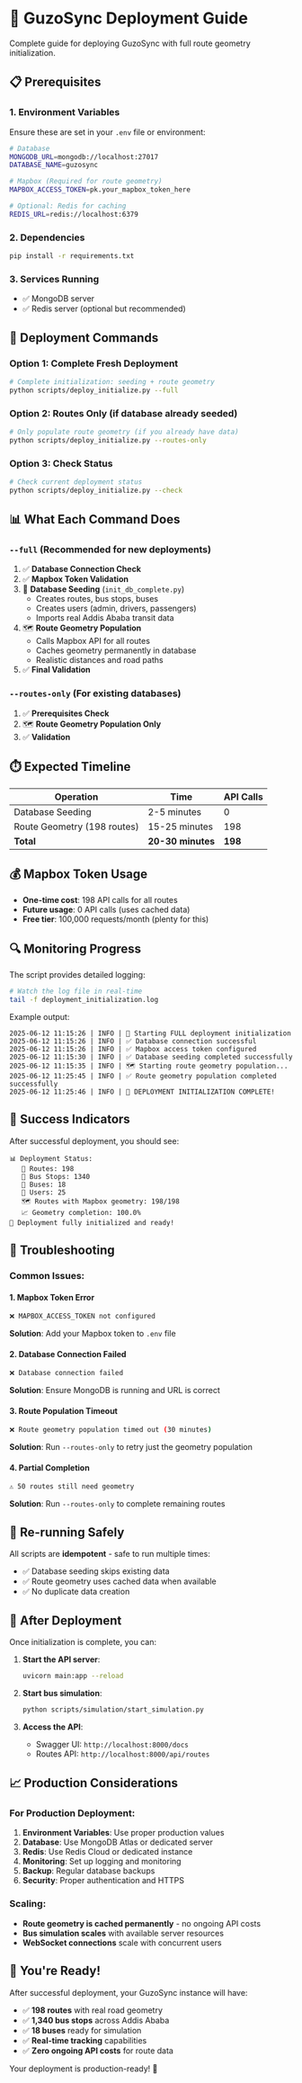 # 🚀 GuzoSync Deployment Guide

Complete guide for deploying GuzoSync with full route geometry initialization.

## 📋 Prerequisites

### 1. Environment Variables

Ensure these are set in your `.env` file or environment:

```bash
# Database
MONGODB_URL=mongodb://localhost:27017
DATABASE_NAME=guzosync

# Mapbox (Required for route geometry)
MAPBOX_ACCESS_TOKEN=pk.your_mapbox_token_here

# Optional: Redis for caching
REDIS_URL=redis://localhost:6379
```

### 2. Dependencies

```bash
pip install -r requirements.txt
```

### 3. Services Running

- ✅ MongoDB server
- ✅ Redis server (optional but recommended)

## 🚀 Deployment Commands

### Option 1: Complete Fresh Deployment

```bash
# Complete initialization: seeding + route geometry
python scripts/deploy_initialize.py --full
```

### Option 2: Routes Only (if database already seeded)

```bash
# Only populate route geometry (if you already have data)
python scripts/deploy_initialize.py --routes-only
```

### Option 3: Check Status

```bash
# Check current deployment status
python scripts/deploy_initialize.py --check
```

## 📊 What Each Command Does

### `--full` (Recommended for new deployments)

1. ✅ **Database Connection Check**
2. ✅ **Mapbox Token Validation**
3. 🌱 **Database Seeding** (`init_db_complete.py`)
   - Creates routes, bus stops, buses
   - Creates users (admin, drivers, passengers)
   - Imports real Addis Ababa transit data
4. 🗺️ **Route Geometry Population**
   - Calls Mapbox API for all routes
   - Caches geometry permanently in database
   - Realistic distances and road paths
5. ✅ **Final Validation**

### `--routes-only` (For existing databases)

1. ✅ **Prerequisites Check**
2. 🗺️ **Route Geometry Population Only**
3. ✅ **Validation**

## ⏱️ Expected Timeline

| Operation                   | Time              | API Calls |
| --------------------------- | ----------------- | --------- |
| Database Seeding            | 2-5 minutes       | 0         |
| Route Geometry (198 routes) | 15-25 minutes     | 198       |
| **Total**                   | **20-30 minutes** | **198**   |

## 💰 Mapbox Token Usage

- **One-time cost**: 198 API calls for all routes
- **Future usage**: 0 API calls (uses cached data)
- **Free tier**: 100,000 requests/month (plenty for this)

## 🔍 Monitoring Progress

The script provides detailed logging:

```bash
# Watch the log file in real-time
tail -f deployment_initialization.log
```

Example output:

```
2025-06-12 11:15:26 | INFO | 🚀 Starting FULL deployment initialization
2025-06-12 11:15:26 | INFO | ✅ Database connection successful
2025-06-12 11:15:26 | INFO | ✅ Mapbox access token configured
2025-06-12 11:15:30 | INFO | ✅ Database seeding completed successfully
2025-06-12 11:15:35 | INFO | 🗺️ Starting route geometry population...
2025-06-12 11:25:45 | INFO | ✅ Route geometry population completed successfully
2025-06-12 11:25:46 | INFO | 🎉 DEPLOYMENT INITIALIZATION COMPLETE!
```

## 🎯 Success Indicators

After successful deployment, you should see:

```
📊 Deployment Status:
   🚌 Routes: 198
   🚏 Bus Stops: 1340
   🚐 Buses: 18
   👥 Users: 25
   🗺️ Routes with Mapbox geometry: 198/198
   📈 Geometry completion: 100.0%
🎉 Deployment fully initialized and ready!
```

## 🚨 Troubleshooting

### Common Issues:

#### 1. Mapbox Token Error

```bash
❌ MAPBOX_ACCESS_TOKEN not configured
```

**Solution**: Add your Mapbox token to `.env` file

#### 2. Database Connection Failed

```bash
❌ Database connection failed
```

**Solution**: Ensure MongoDB is running and URL is correct

#### 3. Route Population Timeout

```bash
❌ Route geometry population timed out (30 minutes)
```

**Solution**: Run `--routes-only` to retry just the geometry population

#### 4. Partial Completion

```bash
⚠️ 50 routes still need geometry
```

**Solution**: Run `--routes-only` to complete remaining routes

## 🔄 Re-running Safely

All scripts are **idempotent** - safe to run multiple times:

- ✅ Database seeding skips existing data
- ✅ Route geometry uses cached data when available
- ✅ No duplicate data creation

## 🚌 After Deployment

Once initialization is complete, you can:

1. **Start the API server**:

   ```bash
   uvicorn main:app --reload
   ```

2. **Start bus simulation**:

   ```bash
   python scripts/simulation/start_simulation.py
   ```

3. **Access the API**:
   - Swagger UI: `http://localhost:8000/docs`
   - Routes API: `http://localhost:8000/api/routes`

## 📈 Production Considerations

### For Production Deployment:

1. **Environment Variables**: Use proper production values
2. **Database**: Use MongoDB Atlas or dedicated server
3. **Redis**: Use Redis Cloud or dedicated instance
4. **Monitoring**: Set up logging and monitoring
5. **Backup**: Regular database backups
6. **Security**: Proper authentication and HTTPS

### Scaling:

- **Route geometry is cached permanently** - no ongoing API costs
- **Bus simulation scales** with available server resources
- **WebSocket connections** scale with concurrent users

## 🎉 You're Ready!

After successful deployment, your GuzoSync instance will have:

- ✅ **198 routes** with real road geometry
- ✅ **1,340 bus stops** across Addis Ababa
- ✅ **18 buses** ready for simulation
- ✅ **Real-time tracking** capabilities
- ✅ **Zero ongoing API costs** for route data

Your deployment is production-ready! 🚀
